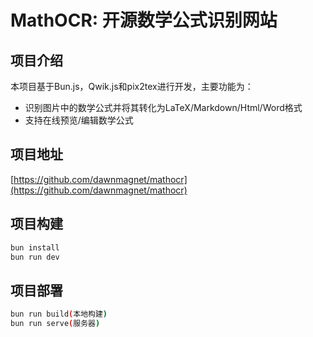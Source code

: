# MathOCR: 开源数学公式识别网站

## 项目介绍

本项目基于Bun.js，Qwik.js和pix2tex进行开发，主要功能为：

- 识别图片中的数学公式并将其转化为LaTeX/Markdown/Html/Word格式
- 支持在线预览/编辑数学公式

## 项目地址

[https://github.com/dawnmagnet/mathocr](https://github.com/dawnmagnet/mathocr)

## 项目构建

```bash
bun install
bun run dev
```

## 项目部署

```bash
bun run build(本地构建)
bun run serve(服务器)
```
